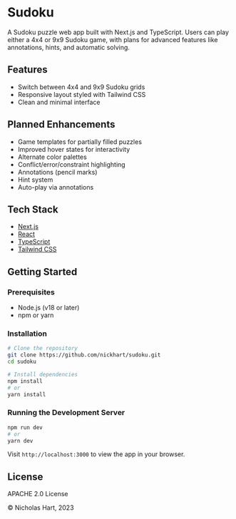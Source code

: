 # Sudoku

A Sudoku puzzle web app built with Next.js and TypeScript. Users can play either a 4x4 or 9x9 Sudoku game, with plans for advanced features like annotations, hints, and automatic solving.

## Features

- Switch between 4x4 and 9x9 Sudoku grids
- Responsive layout styled with Tailwind CSS
- Clean and minimal interface

## Planned Enhancements

- Game templates for partially filled puzzles
- Improved hover states for interactivity
- Alternate color palettes
- Conflict/error/constraint highlighting
- Annotations (pencil marks)
- Hint system
- Auto-play via annotations

## Tech Stack

- [Next.js](https://nextjs.org/)
- [React](https://reactjs.org/)
- [TypeScript](https://www.typescriptlang.org/)
- [Tailwind CSS](https://tailwindcss.com/)

## Getting Started

### Prerequisites

- Node.js (v18 or later)
- npm or yarn

### Installation

```bash
# Clone the repository
git clone https://github.com/nickhart/sudoku.git
cd sudoku

# Install dependencies
npm install
# or
yarn install
```

### Running the Development Server

```bash
npm run dev
# or
yarn dev
```

Visit `http://localhost:3000` to view the app in your browser.

## License

APACHE 2.0 License

© Nicholas Hart, 2023
